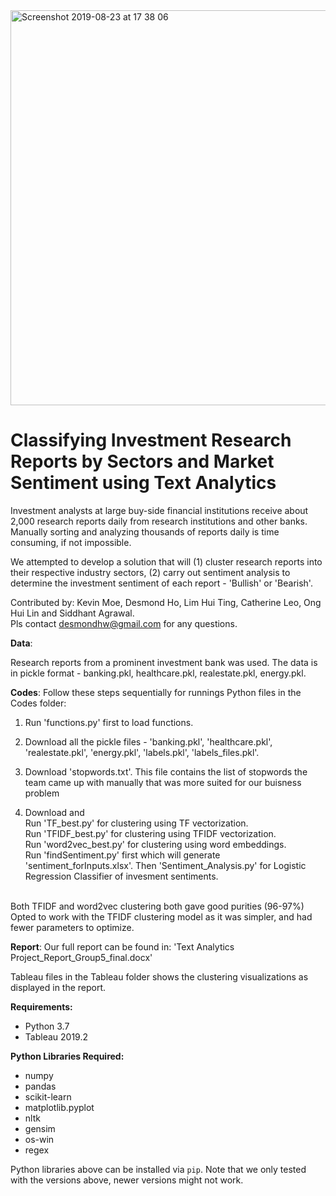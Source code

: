 <img width="632" alt="Screenshot 2019-08-23 at 17 38 06" src="https://user-images.githubusercontent.com/34176396/63583060-d17ad880-c5cc-11e9-9cfe-787106cd5ff0.png">

# Classifying Investment Research Reports by Sectors and Market Sentiment using Text Analytics

Investment analysts at large buy-side financial institutions receive about 2,000 research reports daily from research institutions and other banks. Manually sorting and analyzing thousands of reports daily is time consuming, if not impossible.

We attempted to develop a solution that will (1) cluster research reports into their respective industry sectors, (2) carry out sentiment analysis to determine the investment sentiment of each report - 'Bullish' or 'Bearish'.

Contributed by: Kevin Moe, Desmond Ho, Lim Hui Ting, Catherine Leo, Ong Hui Lin and Siddhant Agrawal.<br> 
Pls contact desmondhw@gmail.com for any questions.

**Data**:<br>

Research reports from a prominent investment bank was used. The data is in pickle format - banking.pkl, healthcare.pkl, realestate.pkl, energy.pkl.

**Codes**:
Follow these steps sequentially for runnings Python files in the Codes folder:<br>

1) Run 'functions.py' first to load functions.<br>

2) Download all the pickle files - 'banking.pkl', 'healthcare.pkl', 'realestate.pkl', 'energy.pkl', 'labels.pkl', 'labels_files.pkl'.<br>
3) Download 'stopwords.txt'. This file contains the list of stopwords the team came up with manually that was more suited for our buisness problem<br>

4) Download and <br>
Run 'TF_best.py' for  clustering using TF vectorization.<br>
Run 'TFIDF_best.py' for clustering using TFIDF vectorization.<br>
Run 'word2vec_best.py' for clustering using word embeddings.<br>
Run 'findSentiment.py' first which will generate 'sentiment_forInputs.xlsx'. Then 'Sentiment_Analysis.py' for Logistic Regression Classifier of invesment sentiments.<br><br>

Both TFIDF and word2vec clustering both gave good purities (96-97%)
Opted to work with the TFIDF clustering model as it was simpler, and had fewer parameters to optimize.


**Report**:
Our full report can be found in: 'Text Analytics Project_Report_Group5_final.docx'

Tableau files in the Tableau folder shows the clustering visualizations as displayed in the report.

**Requirements:** <br>

* Python 3.7 <br>
* Tableau 2019.2

**Python Libraries Required:**<br>

* numpy<br>
* pandas<br>
* scikit-learn<br>
* matplotlib.pyplot<br>
* nltk<br>
* gensim<br>
* os-win<br>
* regex<br>


Python libraries above can be installed via `pip`. Note that we only tested with the versions above, newer versions might not work.

